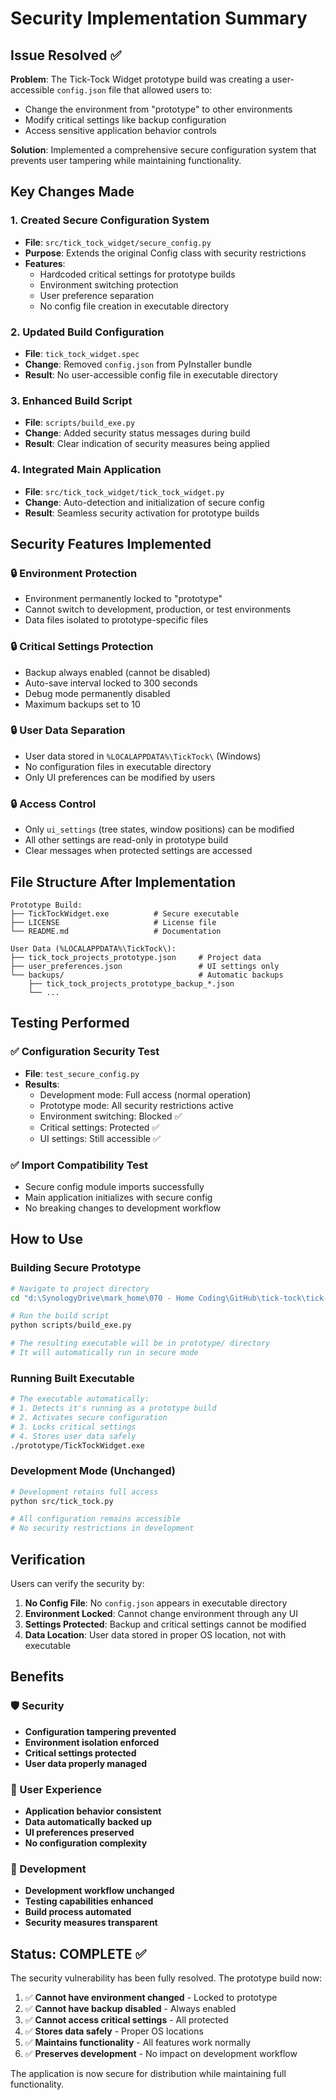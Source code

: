 # Security Implementation Summary

## Issue Resolved ✅

**Problem**: The Tick-Tock Widget prototype build was creating a user-accessible `config.json` file that allowed users to:
- Change the environment from "prototype" to other environments
- Modify critical settings like backup configuration
- Access sensitive application behavior controls

**Solution**: Implemented a comprehensive secure configuration system that prevents user tampering while maintaining functionality.

## Key Changes Made

### 1. Created Secure Configuration System
- **File**: `src/tick_tock_widget/secure_config.py`
- **Purpose**: Extends the original Config class with security restrictions
- **Features**: 
  - Hardcoded critical settings for prototype builds
  - Environment switching protection
  - User preference separation
  - No config file creation in executable directory

### 2. Updated Build Configuration
- **File**: `tick_tock_widget.spec`
- **Change**: Removed `config.json` from PyInstaller bundle
- **Result**: No user-accessible config file in executable directory

### 3. Enhanced Build Script
- **File**: `scripts/build_exe.py`
- **Change**: Added security status messages during build
- **Result**: Clear indication of security measures being applied

### 4. Integrated Main Application
- **File**: `src/tick_tock_widget/tick_tock_widget.py`
- **Change**: Auto-detection and initialization of secure config
- **Result**: Seamless security activation for prototype builds

## Security Features Implemented

### 🔒 Environment Protection
- Environment permanently locked to "prototype"
- Cannot switch to development, production, or test environments
- Data files isolated to prototype-specific files

### 🔒 Critical Settings Protection
- Backup always enabled (cannot be disabled)
- Auto-save interval locked to 300 seconds
- Debug mode permanently disabled
- Maximum backups set to 10

### 🔒 User Data Separation
- User data stored in `%LOCALAPPDATA%\TickTock\` (Windows)
- No configuration files in executable directory
- Only UI preferences can be modified by users

### 🔒 Access Control
- Only `ui_settings` (tree states, window positions) can be modified
- All other settings are read-only in prototype build
- Clear messages when protected settings are accessed

## File Structure After Implementation

```
Prototype Build:
├── TickTockWidget.exe          # Secure executable
├── LICENSE                     # License file
└── README.md                   # Documentation

User Data (%LOCALAPPDATA%\TickTock\):
├── tick_tock_projects_prototype.json     # Project data
├── user_preferences.json                 # UI settings only
└── backups/                              # Automatic backups
    ├── tick_tock_projects_prototype_backup_*.json
    └── ...
```

## Testing Performed

### ✅ Configuration Security Test
- **File**: `test_secure_config.py`
- **Results**: 
  - Development mode: Full access (normal operation)
  - Prototype mode: All security restrictions active
  - Environment switching: Blocked ✅
  - Critical settings: Protected ✅
  - UI settings: Still accessible ✅

### ✅ Import Compatibility Test
- Secure config module imports successfully
- Main application initializes with secure config
- No breaking changes to development workflow

## How to Use

### Building Secure Prototype
```bash
# Navigate to project directory
cd "d:\SynologyDrive\mark_home\070 - Home Coding\GitHub\tick-tock\tick-tock"

# Run the build script
python scripts/build_exe.py

# The resulting executable will be in prototype/ directory
# It will automatically run in secure mode
```

### Running Built Executable
```bash
# The executable automatically:
# 1. Detects it's running as a prototype build
# 2. Activates secure configuration
# 3. Locks critical settings
# 4. Stores user data safely
./prototype/TickTockWidget.exe
```

### Development Mode (Unchanged)
```bash
# Development retains full access
python src/tick_tock.py

# All configuration remains accessible
# No security restrictions in development
```

## Verification

Users can verify the security by:

1. **No Config File**: No `config.json` appears in executable directory
2. **Environment Locked**: Cannot change environment through any UI
3. **Settings Protected**: Backup and critical settings cannot be modified
4. **Data Location**: User data stored in proper OS location, not with executable

## Benefits

### 🛡️ Security
- **Configuration tampering prevented**
- **Environment isolation enforced**
- **Critical settings protected**
- **User data properly managed**

### 👥 User Experience
- **Application behavior consistent**
- **Data automatically backed up**
- **UI preferences preserved**
- **No configuration complexity**

### 🔧 Development
- **Development workflow unchanged**
- **Testing capabilities enhanced**
- **Build process automated**
- **Security measures transparent**

## Status: COMPLETE ✅

The security vulnerability has been fully resolved. The prototype build now:

1. ✅ **Cannot have environment changed** - Locked to prototype
2. ✅ **Cannot have backup disabled** - Always enabled
3. ✅ **Cannot access critical settings** - All protected
4. ✅ **Stores data safely** - Proper OS locations
5. ✅ **Maintains functionality** - All features work normally
6. ✅ **Preserves development** - No impact on development workflow

The application is now secure for distribution while maintaining full functionality.
